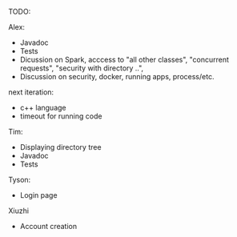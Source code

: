 TODO:

Alex:
 - Javadoc
 - Tests
 - Dicussion on Spark, acccess to "all other classes", "concurrent requests", "security with directory ..",
 - Discussion on security, docker, running apps, process/etc. 

 next iteration:
   - c++ language
   - timeout for running code

 Tim:
  - Displaying directory tree
  - Javadoc 
  - Tests 

 Tyson:
  - Login page

 Xiuzhi
  - Account creation

